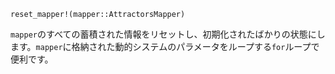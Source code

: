 ```
reset_mapper!(mapper::AttractorsMapper)
```

`mapper`のすべての蓄積された情報をリセットし、初期化されたばかりの状態にします。`mapper`に格納された動的システムのパラメータをループする`for`ループで便利です。
